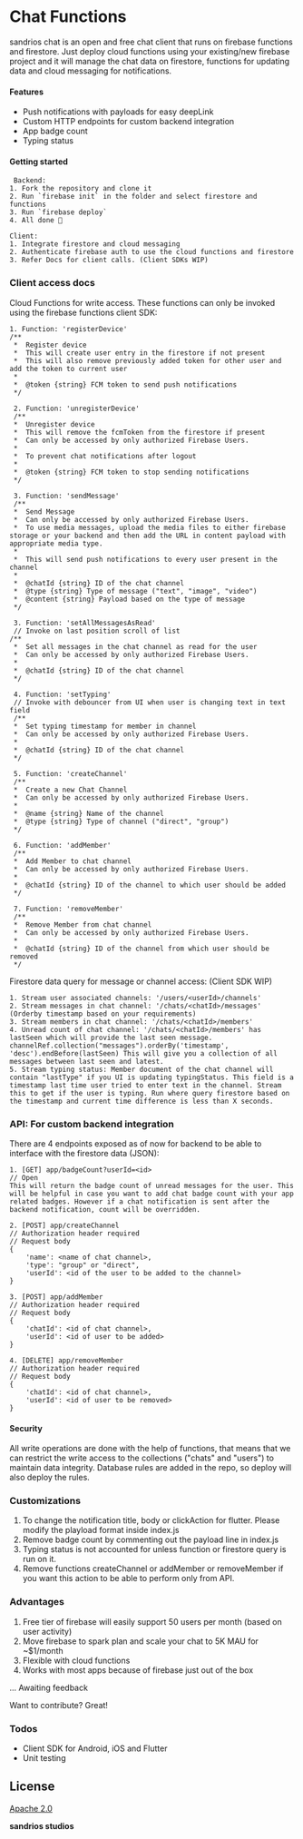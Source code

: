 # Chat Functions

sandrios chat is an open and free chat client that runs on firebase functions and firestore. Just deploy cloud functions using your existing/new firebase project and it will manage the chat data on firestore, functions for updating data and cloud messaging for notifications.

#### Features

  - Push notifications with payloads for easy deepLink
  - Custom HTTP endpoints for custom backend integration
  - App badge count
  - Typing status

#### Getting started
     Backend:
    1. Fork the repository and clone it
    2. Run `firebase init` in the folder and select firestore and functions
    3. Run `firebase deploy`
    4. All done 🎉

    Client:
    1. Integrate firestore and cloud messaging
    2. Authenticate firebase auth to use the cloud functions and firestore
    3. Refer Docs for client calls. (Client SDKs WIP)

### Client access docs

Cloud Functions for write access. These functions can only be invoked using the firebase functions client SDK:
```
1. Function: 'registerDevice'
/**
 *  Register device
 *  This will create user entry in the firestore if not present
 *  This will also remove previously added token for other user and add the token to current user
 * 
 *  @token {string} FCM token to send push notifications
 */
 
 2. Function: 'unregisterDevice'
 /**
 *  Unregister device
 *  This will remove the fcmToken from the firestore if present
 *  Can only be accessed by only authorized Firebase Users.
 * 
 *  To prevent chat notifications after logout
 * 
 *  @token {string} FCM token to stop sending notifications
 */
 
 3. Function: 'sendMessage'
 /**
 *  Send Message
 *  Can only be accessed by only authorized Firebase Users.
 *  To use media messages, upload the media files to either firebase storage or your backend and then add the URL in content payload with appropriate media type.
 * 
 *  This will send push notifications to every user present in the channel
 * 
 *  @chatId {string} ID of the chat channel
 *  @type {string} Type of message ("text", "image", "video")
 *  @content {string} Payload based on the type of message
 */
 
 3. Function: 'setAllMessagesAsRead'
 // Invoke on last position scroll of list
/**
 *  Set all messages in the chat channel as read for the user
 *  Can only be accessed by only authorized Firebase Users.
 * 
 *  @chatId {string} ID of the chat channel
 */
 
 4. Function: 'setTyping'
 // Invoke with debouncer from UI when user is changing text in text field
 /**
 *  Set typing timestamp for member in channel
 *  Can only be accessed by only authorized Firebase Users.
 * 
 *  @chatId {string} ID of the chat channel
 */
 
 5. Function: 'createChannel'
 /**
 *  Create a new Chat Channel
 *  Can only be accessed by only authorized Firebase Users.
 * 
 *  @name {string} Name of the channel
 *  @type {string} Type of channel ("direct", "group")
 */
 
 6. Function: 'addMember'
 /**
 *  Add Member to chat channel
 *  Can only be accessed by only authorized Firebase Users.
 * 
 *  @chatId {string} ID of the channel to which user should be added
 */
 
 7. Function: 'removeMember'
 /**
 *  Remove Member from chat channel
 *  Can only be accessed by only authorized Firebase Users.
 * 
 *  @chatId {string} ID of the channel from which user should be removed
 */
```

Firestore data query for message or channel access: (Client SDK WIP)
```
1. Stream user associated channels: '/users/<userId>/channels'
2. Stream messages in chat channel: '/chats/<chatId>/messages' (Orderby timestamp based on your requirements)
3. Stream members in chat channel: '/chats/<chatId>/members' 
4. Unread count of chat channel: '/chats/<chatId>/members' has lastSeen which will provide the last seen message. channelRef.collection("messages").orderBy('timestamp', 'desc').endBefore(lastSeen) This will give you a collection of all messages between last seen and latest.
5. Stream typing status: Member document of the chat channel will contain "lastType" if you UI is updating typingStatus. This field is a timestamp last time user tried to enter text in the channel. Stream this to get if the user is typing. Run where query firestore based on the timestamp and current time difference is less than X seconds.

```

### API: For custom backend integration

There are 4 endpoints exposed as of now for backend to be able to interface with the firestore data (JSON):

```
1. [GET] app/badgeCount?userId=<id> 
// Open
This will return the badge count of unread messages for the user. This will be helpful in case you want to add chat badge count with your app related badges. However if a chat notification is sent after the backend notification, count will be overridden.

2. [POST] app/createChannel
// Authorization header required
// Request body
{
    'name': <name of chat channel>,
    'type': "group" or "direct",
    'userId': <id of the user to be added to the channel>
}

3. [POST] app/addMember
// Authorization header required
// Request body
{
    'chatId': <id of chat channel>,
    'userId': <id of user to be added>
}

4. [DELETE] app/removeMember
// Authorization header required
// Request body
{
    'chatId': <id of chat channel>,
    'userId': <id of user to be removed>
}
```

#### Security
All write operations are done with the help of functions, that means that we can restrict the write access to the collections ("chats" and "users") to maintain data integrity.
Database rules are added in the repo, so deploy will also deploy the rules.

### Customizations
1. To change the notification title, body or clickAction for flutter. Please modify the playload format inside index.js
2. Remove badge count by commenting out the payload line in index.js
3. Typing status is not accounted for unless function or firestore query is run on it.
4. Remove functions createChannel or addMember or removeMember if you want this action to be able to perform only from API.

### Advantages

1. Free tier of firebase will easily support 50 users per month (based on user activity)
2. Move firebase to spark plan and scale your chat to 5K MAU for ~$1/month
3. Flexible with cloud functions
4. Works with most apps because of firebase just out of the box

... Awaiting feedback

Want to contribute? Great!

### Todos

 - Client SDK for Android, iOS and Flutter
 - Unit testing

License
------

[Apache 2.0](https://www.apache.org/licenses/LICENSE-2.0)

**sandrios studios**

